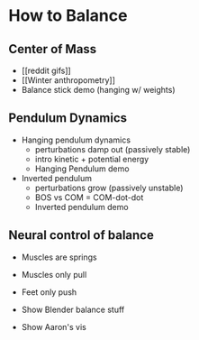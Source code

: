 # How to Balance


## Center of Mass
- [[reddit gifs]]
- [[Winter anthropometry]]
- Balance stick demo (hanging w/ weights)

## Pendulum Dynamics
- Hanging pendulum dynamics 
  - perturbations damp out (passively stable)
  - intro kinetic + potential energy
  - Hanging Pendulum demo
- Inverted pendulum
  - perturbations grow (passively unstable)
  - BOS vs COM  = COM-dot-dot
  - Inverted pendulum demo

## Neural control of balance
  - Muscles are springs
  - Muscles only pull
  - Feet only push 
  
- Show Blender balance stuff
- Show Aaron's vis


